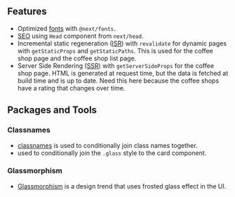 ## Features

- Optimized [fonts](https://nextjs.org/docs/api-reference/next/font) with `@next/fonts`.
- [SEO](https://nextjs.org/docs/api-reference/next/head) using `Head` component from `next/head`.
- Incremental static regeneration ([ISR](https://nextjs.org/docs/basic-features/data-fetching/overview#incremental-static-regeneration)) with `revalidate` for dynamic pages with `getStaticProps` and `getStaticPaths`. This is used for the coffee shop page and the coffee shop list page.
- Server Side Rendering ([SSR](https://nextjs.org/docs/basic-features/pages#server-side-rendering)) with `getServerSideProps` for the coffee shop page. HTML is generated at request time, but the data is fetched at build time and is up to date. Need this here because the coffee shops have a rating that changes over time.

## Packages and Tools

### Classnames

- [classnames](https://www.npmjs.com/package/classnames) is used to conditionally join class names together.
- used to conditionally join the `.glass` style to the card component.

### Glassmorphism

- [Glassmorphism](https://hype4.academy/tools/glassmorphism-generator) is a design trend that uses frosted glass effect in the UI.

